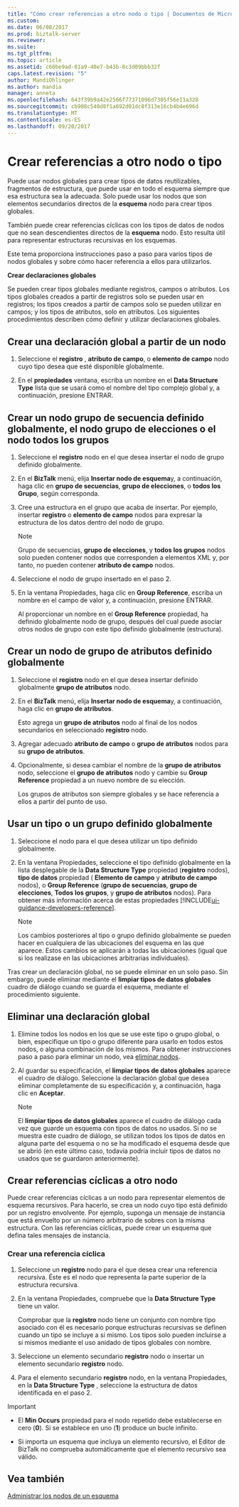 ```yaml
---
title: "Cómo crear referencias a otro nodo o tipo | Documentos de Microsoft"
ms.custom: 
ms.date: 06/08/2017
ms.prod: biztalk-server
ms.reviewer: 
ms.suite: 
ms.tgt_pltfrm: 
ms.topic: article
ms.assetid: c60be9ad-01a9-40e7-b43b-8c3d09bbb32f
caps.latest.revision: "5"
author: MandiOhlinger
ms.author: mandia
manager: anneta
ms.openlocfilehash: 643f39b9a42e2566f77371096d7305f56e11a328
ms.sourcegitcommit: cb908c540d8f1a692d01dc8f313e16cb4b4e696d
ms.translationtype: MT
ms.contentlocale: es-ES
ms.lasthandoff: 09/20/2017
---
```

# <a name="create-references-to-another-node-or-type"></a>Crear referencias a otro nodo o tipo
Puede usar nodos globales para crear tipos de datos reutilizables, fragmentos de estructura, que puede usar en todo el esquema siempre que esa estructura sea la adecuada. Solo puede usar los nodos que son elementos secundarios directos de la **esquema** nodo para crear tipos globales.  
  
 También puede crear referencias cíclicas con los tipos de datos de nodos que no sean descendientes directos de la **esquema** nodo. Esto resulta útil para representar estructuras recursivas en los esquemas.  
  
 Este tema proporciona instrucciones paso a paso para varios tipos de nodos globales y sobre cómo hacer referencia a ellos para utilizarlos.  
  
 **Crear declaraciones globales**  
  
 Se pueden crear tipos globales mediante registros, campos o atributos. Los tipos globales creados a partir de registros solo se pueden usar en registros; los tipos creados a partir de campos solo se pueden utilizar en campos; y los tipos de atributos, solo en atributos. Los siguientes procedimientos describen cómo definir y utilizar declaraciones globales.  
  
## <a name="create-a-global-declaration-from-a-node"></a>Crear una declaración global a partir de un nodo  
  
1.  Seleccione el **registro** , **atributo de campo**, o **elemento de campo** nodo cuyo tipo desea que esté disponible globalmente.  
  
2.  En el **propiedades** ventana, escriba un nombre en el **Data Structure Type** lista que se usará como el nombre del tipo complejo global y, a continuación, presione ENTRAR.  
  
## <a name="create-a-globally-defined-sequence-group-node-choice-group-node-or-all-group-node"></a>Crear un nodo grupo de secuencia definido globalmente, el nodo grupo de elecciones o el nodo todos los grupos  
  
1.  Seleccione el **registro** nodo en el que desea insertar el nodo de grupo definido globalmente.  
  
2.  En el **BizTalk** menú, elija **Insertar nodo de esquema**y, a continuación, haga clic en **grupo de secuencias**, **grupo de elecciones**, o **todos los Grupo**, según corresponda.  
  
3.  Cree una estructura en el grupo que acaba de insertar. Por ejemplo, insertar **registro** o **elemento de campo** nodos para expresar la estructura de los datos dentro del nodo de grupo.  
  
    > [!NOTE]
    >  Grupo de secuencias, **grupo de elecciones**, y **todos los grupos** nodos solo pueden contener nodos que corresponden a elementos XML y, por tanto, no pueden contener **atributo de campo** nodos.  
  
4.  Seleccione el nodo de grupo insertado en el paso 2.  
  
5.  En la ventana Propiedades, haga clic en **Group Reference**, escriba un nombre en el campo de valor y, a continuación, presione ENTRAR.  
  
     Al proporcionar un nombre en el **Group Reference** propiedad, ha definido globalmente nodo de grupo, después del cual puede asociar otros nodos de grupo con este tipo definido globalmente (estructura).  
  
## <a name="create-a-globally-defined-attribute-group-node"></a>Crear un nodo de grupo de atributos definido globalmente  
  
1.  Seleccione el **registro** nodo en el que desea insertar definido globalmente **grupo de atributos** nodo.  
  
2.  En el **BizTalk** menú, elija **Insertar nodo de esquema**y, a continuación, haga clic en **grupo de atributos**.  
  
     Esto agrega un **grupo de atributos** nodo al final de los nodos secundarios en seleccionado **registro** nodo.  
  
3.  Agregar adecuado **atributo de campo** o **grupo de atributos** nodos para su **grupo de atributos**.  
  
4.  Opcionalmente, si desea cambiar el nombre de la **grupo de atributos** nodo, seleccione el **grupo de atributos** nodo y cambie su **Group Reference** propiedad a un nuevo nombre de su elección.  
  
     Los grupos de atributos son siempre globales y se hace referencia a ellos a partir del punto de uso.  
  
## <a name="use-a-type-or-group-that-has-been-globally-defined"></a>Usar un tipo o un grupo definido globalmente  
  
1.  Seleccione el nodo para el que desea utilizar un tipo definido globalmente.  
  
2.  En la ventana Propiedades, seleccione el tipo definido globalmente en la lista desplegable de la **Data Structure Type** propiedad (**registro** nodos), **tipo de datos** propiedad ( **Elemento de campo** y **atributo de campo** nodos), o **Group Reference** (**grupo de secuencias**, **grupo de elecciones**, **Todos los grupos**, y **grupo de atributos** nodos). Para obtener más información acerca de estas propiedades [!INCLUDE[ui-guidance-developers-reference](../includes/ui-guidance-developers-reference.md)].
  
    > [!NOTE]
    >  Los cambios posteriores al tipo o grupo definido globalmente se pueden hacer en cualquiera de las ubicaciones del esquema en las que aparece. Estos cambios se aplicarán a todas las ubicaciones (igual que si los realizase en las ubicaciones arbitrarias individuales).  
  
 Tras crear un declaración global, no se puede eliminar en un solo paso. Sin embargo, puede eliminar mediante el **limpiar tipos de datos globales** cuadro de diálogo cuando se guarda el esquema, mediante el procedimiento siguiente.  
  
## <a name="delete-a-global-declaration"></a>Eliminar una declaración global  
  
1.  Elimine todos los nodos en los que se use este tipo o grupo global, o bien, especifique un tipo o grupo diferente para usarlo en todos estos nodos, o alguna combinación de los mismos. Para obtener instrucciones paso a paso para eliminar un nodo, vea [eliminar nodos](../core/how-to-delete-nodes.md).  
  
2.  Al guardar su especificación, el **limpiar tipos de datos globales** aparece el cuadro de diálogo. Seleccione la declaración global que desea eliminar completamente de su especificación y, a continuación, haga clic en **Aceptar**.  
  
    > [!NOTE]
    >  El **limpiar tipos de datos globales** aparece el cuadro de diálogo cada vez que guarde un esquema con tipos de datos no usados. Si no se muestra este cuadro de diálogo, se utilizan todos los tipos de datos en alguna parte del esquema o no se ha modificado el esquema desde que se abrió (en este último caso, todavía podría incluir tipos de datos no usados que se guardaron anteriormente).  
  
## <a name="create-cyclical-references-to-another-node"></a>Crear referencias cíclicas a otro nodo  
 Puede crear referencias cíclicas a un nodo para representar elementos de esquema recursivos. Para hacerlo, se crea un nodo cuyo tipo está definido por un registro envolvente. Por ejemplo, suponga un mensaje de instancia que está envuelto por un número arbitrario de sobres con la misma estructura. Con las referencias cíclicas, puede crear un esquema que defina tales mensajes de instancia.  
  
### <a name="create-a-cyclical-reference"></a>Crear una referencia cíclica  
  
1.  Seleccione un **registro** nodo para el que desea crear una referencia recursiva. Éste es el nodo que representa la parte superior de la estructura recursiva.  
  
2.  En la ventana Propiedades, compruebe que la **Data Structure Type** tiene un valor.  
  
     Comprobar que la **registro** nodo tiene un conjunto con nombre tipo asociado con él es necesario porque estructuras recursivas se definen cuando un tipo se incluye a sí mismo. Los tipos solo pueden incluirse a sí mismos mediante el uso anidado de tipos globales con nombre.  
  
3.  Seleccione un elemento secundario **registro** nodo o insertar un elemento secundario **registro** nodo.  
  
4.  Para el elemento secundario **registro** nodo, en la ventana Propiedades, en la **Data Structure Type** , seleccione la estructura de datos identificada en el paso 2.  
  
> [!IMPORTANT]
>  - El **Min Occurs** propiedad para el nodo repetido debe establecerse en cero (**0**). Si se establece en uno (**1**) produce un bucle infinito.  
>
>  - Si importa un esquema que incluya un elemento recursivo, el Editor de BizTalk no comprueba automáticamente que el elemento recursivo sea válido.  
  
## <a name="see-also"></a>Vea también  
 [Administrar los nodos de un esquema](../core/managing-the-nodes-within-a-schema.md)